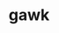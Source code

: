 ---
title: "gawk"
layout: cache
categories: [package, develop-2023-06-11]
meta: {"versions": ["5.2.1"], "compilers": ["gcc@=11.1.0", "gcc@=11.3.0", "gcc@=7.3.1", "gcc@=7.5.0"], "oss": ["amzn2", "ubuntu18.04", "ubuntu20.04", "ubuntu22.04"], "platforms": ["linux"], "targets": ["aarch64", "neoverse_n1", "ppc64le", "x86_64_v3"], "stacks": ["aws-ahug", "aws-ahug-aarch64", "aws-isc", "aws-isc-aarch64", "data-vis-sdk", "e4s", "e4s-power", "radiuss", "root", "tutorial"], "num_specs": 8, "num_specs_by_stack": {"e4s-power": 1, "root": 8, "data-vis-sdk": 1, "aws-isc-aarch64": 2, "aws-ahug-aarch64": 2, "e4s": 1, "aws-ahug": 1, "aws-isc": 1, "radiuss": 1, "tutorial": 1}}
spec_details: [{"hash": "ggudffpy6q6qm3ibdy6pnnwtgod25dig", "compiler": "gcc@=11.1.0", "versions": ["5.2.1"], "os": "ubuntu20.04", "platform": "linux", "target": "ppc64le", "variants": ["build_system=autotools", "~nls"], "stacks": ["e4s-power", "root"], "size": "-", "tarball": "https://binaries.spack.io/releases/develop-2023-06-11/build_cache/linux-ubuntu20.04-ppc64le/gcc-11.1.0/gawk-5.2.1/linux-ubuntu20.04-ppc64le-gcc-11.1.0-gawk-5.2.1-ggudffpy6q6qm3ibdy6pnnwtgod25dig.spack"}, {"hash": "tgv4nfd5z6tiqpseca6oyayozdjtqxzu", "compiler": "gcc@=11.1.0", "versions": ["5.2.1"], "os": "ubuntu20.04", "platform": "linux", "target": "x86_64_v3", "variants": ["build_system=autotools", "~nls"], "stacks": ["root", "data-vis-sdk"], "size": "-", "tarball": "https://binaries.spack.io/releases/develop-2023-06-11/build_cache/linux-ubuntu20.04-x86_64_v3/gcc-11.1.0/gawk-5.2.1/linux-ubuntu20.04-x86_64_v3-gcc-11.1.0-gawk-5.2.1-tgv4nfd5z6tiqpseca6oyayozdjtqxzu.spack"}, {"hash": "o2b4jrvr6pu46tqsuvgqv7kidtoyr2yl", "compiler": "gcc@=7.3.1", "versions": ["5.2.1"], "os": "amzn2", "platform": "linux", "target": "aarch64", "variants": ["build_system=autotools", "~nls"], "stacks": ["aws-isc-aarch64", "root", "aws-ahug-aarch64"], "size": "-", "tarball": "https://binaries.spack.io/releases/develop-2023-06-11/build_cache/linux-amzn2-aarch64/gcc-7.3.1/gawk-5.2.1/linux-amzn2-aarch64-gcc-7.3.1-gawk-5.2.1-o2b4jrvr6pu46tqsuvgqv7kidtoyr2yl.spack"}, {"hash": "aobyimnpx5irudguktc6cxrad3exnsoh", "compiler": "gcc@=11.1.0", "versions": ["5.2.1"], "os": "ubuntu20.04", "platform": "linux", "target": "x86_64_v3", "variants": ["build_system=autotools", "~nls"], "stacks": ["root", "e4s"], "size": "-", "tarball": "https://binaries.spack.io/releases/develop-2023-06-11/build_cache/linux-ubuntu20.04-x86_64_v3/gcc-11.1.0/gawk-5.2.1/linux-ubuntu20.04-x86_64_v3-gcc-11.1.0-gawk-5.2.1-aobyimnpx5irudguktc6cxrad3exnsoh.spack"}, {"hash": "yddvv2ovvtsqw52fxdrnoahax5nhowlu", "compiler": "gcc@=7.3.1", "versions": ["5.2.1"], "os": "amzn2", "platform": "linux", "target": "x86_64_v3", "variants": ["build_system=autotools", "~nls"], "stacks": ["aws-ahug", "root", "aws-isc"], "size": "-", "tarball": "https://binaries.spack.io/releases/develop-2023-06-11/build_cache/linux-amzn2-x86_64_v3/gcc-7.3.1/gawk-5.2.1/linux-amzn2-x86_64_v3-gcc-7.3.1-gawk-5.2.1-yddvv2ovvtsqw52fxdrnoahax5nhowlu.spack"}, {"hash": "jxdzxjtbzfd4zrxkydaselgycmtjxydc", "compiler": "gcc@=7.3.1", "versions": ["5.2.1"], "os": "amzn2", "platform": "linux", "target": "neoverse_n1", "variants": ["build_system=autotools", "~nls"], "stacks": ["aws-isc-aarch64", "root", "aws-ahug-aarch64"], "size": "-", "tarball": "https://binaries.spack.io/releases/develop-2023-06-11/build_cache/linux-amzn2-neoverse_n1/gcc-7.3.1/gawk-5.2.1/linux-amzn2-neoverse_n1-gcc-7.3.1-gawk-5.2.1-jxdzxjtbzfd4zrxkydaselgycmtjxydc.spack"}, {"hash": "jzdnlp62f64z2ncnge32ouncpfehsg3p", "compiler": "gcc@=7.5.0", "versions": ["5.2.1"], "os": "ubuntu18.04", "platform": "linux", "target": "x86_64_v3", "variants": ["build_system=autotools", "~nls"], "stacks": ["radiuss", "root"], "size": "-", "tarball": "https://binaries.spack.io/releases/develop-2023-06-11/build_cache/linux-ubuntu18.04-x86_64_v3/gcc-7.5.0/gawk-5.2.1/linux-ubuntu18.04-x86_64_v3-gcc-7.5.0-gawk-5.2.1-jzdnlp62f64z2ncnge32ouncpfehsg3p.spack"}, {"hash": "oufm2hp5euvsyi3pdbnwitk4wcetvs3i", "compiler": "gcc@=11.3.0", "versions": ["5.2.1"], "os": "ubuntu22.04", "platform": "linux", "target": "x86_64_v3", "variants": ["build_system=autotools", "~nls"], "stacks": ["root", "tutorial"], "size": "-", "tarball": "https://binaries.spack.io/releases/develop-2023-06-11/build_cache/linux-ubuntu22.04-x86_64_v3/gcc-11.3.0/gawk-5.2.1/linux-ubuntu22.04-x86_64_v3-gcc-11.3.0-gawk-5.2.1-oufm2hp5euvsyi3pdbnwitk4wcetvs3i.spack"}]
---
